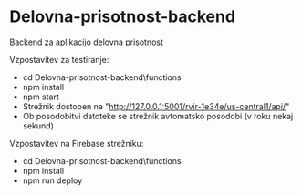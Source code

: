 # Delovna-prisotnost-backend
Backend za aplikacijo delovna prisotnost

Vzpostavitev za testiranje:
- cd Delovna-prisotnost-backend\functions
- npm install
- npm start
- Strežnik dostopen na "http://127.0.0.1:5001/rvir-1e34e/us-central1/api/"
- Ob posodobitvi datoteke se strežnik avtomatsko posodobi (v roku nekaj sekund)

Vzpostavitev na Firebase strežniku:
- cd Delovna-prisotnost-backend\functions
- npm install
- npm run deploy
